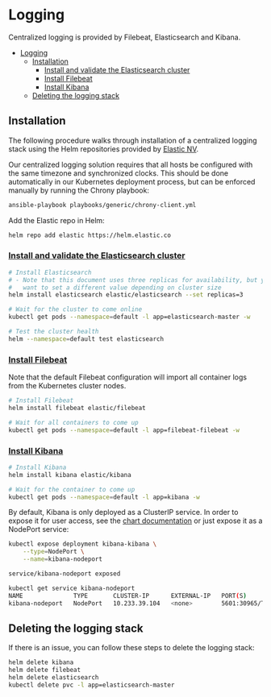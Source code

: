 # Logging

Centralized logging is provided by Filebeat, Elasticsearch and Kibana.

- [Logging](#logging)
  - [Installation](#installation)
    - [Install and validate the Elasticsearch cluster](#install-and-validate-the-elasticsearch-cluster)
    - [Install Filebeat](#install-filebeat)
    - [Install Kibana](#install-kibana)
  - [Deleting the logging stack](#deleting-the-logging-stack)

## Installation

The following procedure walks through installation of a centralized logging stack using the Helm repositories provided by [Elastic NV](https://www.elastic.co/).

Our centralized logging solution requires that all hosts be configured with the same timezone and synchronized clocks.
This should be done automatically in our Kubernetes deployment process, but can be enforced manually by running the Chrony playbook:

```bash
ansible-playbook playbooks/generic/chrony-client.yml
```

Add the Elastic repo in Helm:

```bash
helm repo add elastic https://helm.elastic.co
```

### [Install and validate the Elasticsearch cluster](https://github.com/elastic/helm-charts/blob/main/elasticsearch/README.md)

```bash
# Install Elasticsearch
# - Note that this document uses three replicas for availability, but you may
#   want to set a different value depending on cluster size
helm install elasticsearch elastic/elasticsearch --set replicas=3

# Wait for the cluster to come online
kubectl get pods --namespace=default -l app=elasticsearch-master -w

# Test the cluster health
helm --namespace=default test elasticsearch
```

### [Install Filebeat](https://github.com/elastic/helm-charts/blob/main/filebeat/README.md)

Note that the default Filebeat configuration will import all container logs from the Kubernetes cluster nodes.

```bash
# Install Filebeat
helm install filebeat elastic/filebeat

# Wait for all containers to come up
kubectl get pods --namespace=default -l app=filebeat-filebeat -w
```

### [Install Kibana](https://github.com/elastic/helm-charts/blob/main/kibana/README.md)

```bash
# Install Kibana
helm install kibana elastic/kibana

# Wait for the container to come up
kubectl get pods --namespace=default -l app=kibana -w
```

By default, Kibana is only deployed as a ClusterIP service.
In order to expose it for user access, see the [chart documentation](https://github.com/elastic/helm-charts/blob/main/kibana/README.md)
or just expose it as a NodePort service:

```bash
kubectl expose deployment kibana-kibana \
    --type=NodePort \
    --name=kibana-nodeport

service/kibana-nodeport exposed

kubectl get service kibana-nodeport
NAME              TYPE       CLUSTER-IP      EXTERNAL-IP   PORT(S)          AGE
kibana-nodeport   NodePort   10.233.39.104   <none>        5601:30965/TCP   42s
```

## Deleting the logging stack

If there is an issue, you can follow these steps to delete the logging stack:

```bash
helm delete kibana
helm delete filebeat
helm delete elasticsearch
kubectl delete pvc -l app=elasticsearch-master
```
